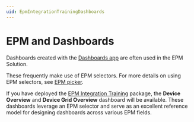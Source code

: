 ```yaml
---
uid: EpmIntegrationTrainingDashboards
---
```


# EPM and Dashboards

Dashboards created with the [Dashboards app](xref:newR_D) are often used in the EPM Solution.

These frequently make use of EPM selectors. For more details on using EPM selectors, see [EPM picker](xref:DashboardEPMPicker).

If you have deployed the [EPM Integration Training](xref:EpmIntegrationTrainingAbout) package, the **Device Overview** and **Device Grid Overview** dashboard will be available. These dashboards leverage an EPM selector and serve as an excellent reference model for designing dashboards across various EPM fields.

